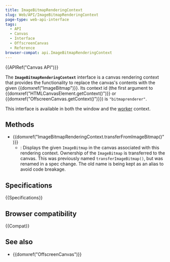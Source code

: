 ```yaml
---
title: ImageBitmapRenderingContext
slug: Web/API/ImageBitmapRenderingContext
page-type: web-api-interface
tags:
  - API
  - Canvas
  - Interface
  - OffscreenCanvas
  - Reference
browser-compat: api.ImageBitmapRenderingContext
---
```


{{APIRef("Canvas API")}}

The **`ImageBitmapRenderingContext`** interface is a canvas rendering context that provides the functionality to replace the canvas's contents with the given {{domxref("ImageBitmap")}}. Its context id (the first argument to {{domxref("HTMLCanvasElement.getContext()")}} or {{domxref("OffscreenCanvas.getContext()")}}) is `"bitmaprenderer"`.

This interface is available in both the window and the [worker](/en-US/docs/Web/API/Web_Workers_API) context.

## Methods

- {{domxref("ImageBitmapRenderingContext.transferFromImageBitmap()")}}
  - : Displays the given `ImageBitmap` in the canvas associated with this rendering context. Ownership of the `ImageBitmap` is transferred to the canvas. This was previously named `transferImageBitmap()`, but was renamed in a spec change. The old name is being kept as an alias to avoid code breakage.

## Specifications

{{Specifications}}

## Browser compatibility

{{Compat}}

## See also

- {{domxref("OffscreenCanvas")}}
